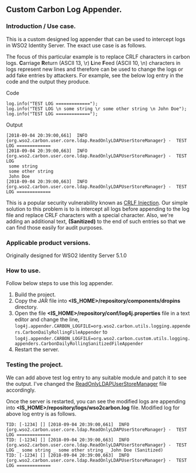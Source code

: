 ## Custom Carbon Log Appender.
### Introduction / Use case.
This is a custom designed log appender that can be used to intercept logs in WSO2 Identity Server. The exact use case is as follows. 

The focus of this particular example is to replace CRLF characters in carbon logs. **C**arriage **R**eturn (ASCII 13, \r) **L**ine **F**eed (ASCII 10, \n) characters in logs represent new lines and therefore can be used to change the logs or add fake entries by attackers. For example, see the below log entry in the code and the output they produce.

Code

```
log.info("TEST LOG =============");
log.info("TEST LOG \n some string \r some other string \n John Doe");
log.info("TEST LOG =============");
```

Output

```
[2018-09-04 20:39:00,661]  INFO {org.wso2.carbon.user.core.ldap.ReadOnlyLDAPUserStoreManager} -  TEST LOG =============
[2018-09-04 20:39:00,663]  INFO {org.wso2.carbon.user.core.ldap.ReadOnlyLDAPUserStoreManager} -  TEST LOG 
 some string
 some other string 
 John Doe
[2018-09-04 20:39:00,663]  INFO {org.wso2.carbon.user.core.ldap.ReadOnlyLDAPUserStoreManager} -  TEST LOG =============
```


This is a popular security vulnerability known as [CRLF Injection](https://www.owasp.org/index.php/CRLF_Injection). Our simple solution to this problem is to is intercept all logs before appending to the log file and replace CRLF characters with a special character. Also, we're adding an additional text, **(Sanitized)** to the end of such entries so that we can find those easily for audit purposes.

### Applicable product versions.
Originally designed for WSO2 Identity Server 5.1.0

### How to use.
Follow below steps to use this log appender.
1. Build the project.
2. Copy the JAR file into **<IS_HOME>/repository/components/dropins** directory.
3. Open the file **<IS_HOME>/repository/conf/log4j.properties** file in a text editor and change the line,
  ```log4j.appender.CARBON_LOGFILE=org.wso2.carbon.utils.logging.appenders.CarbonDailyRollingFileAppender```
  to
  ```log4j.appender.CARBON_LOGFILE=org.wso2.carbon.custom.utils.logging.appenders.CarbonDailyRollingSanitizedFileAppender```
4. Restart the server. 

### Testing the project.
We can add above test log entry to any suitable module and patch it to see the output. I've changed the [ReadOnlyLDAPUserStoreManager](https://github.com/wso2/carbon-kernel/blob/v4.4.3/core/org.wso2.carbon.user.core/src/main/java/org/wso2/carbon/user/core/ldap/ReadOnlyLDAPUserStoreManager.java) file accordingly. 

Once the server is restarted, you can see the modified logs are appending into **<IS_HOME>/repository/logs/wso2carbon.log** file. Modified log for above log entry is as follows.

```
TID: [-1234] [] [2018-09-04 20:39:00,661]  INFO {org.wso2.carbon.user.core.ldap.ReadOnlyLDAPUserStoreManager} -  TEST LOG ============= 
TID: [-1234] [] [2018-09-04 20:39:00,663]  INFO {org.wso2.carbon.user.core.ldap.ReadOnlyLDAPUserStoreManager} -  TEST LOG _ some string _ some other string _ John Doe (Sanitized) 
TID: [-1234] [] [2018-09-04 20:39:00,663]  INFO {org.wso2.carbon.user.core.ldap.ReadOnlyLDAPUserStoreManager} -  TEST LOG ============= 
```
